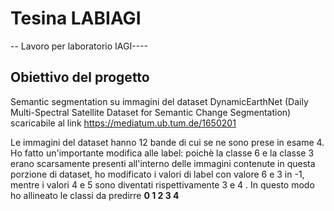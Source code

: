 # Tesina LABIAGI
-- Lavoro per laboratorio IAGI----

## Obiettivo del progetto
Semantic segmentation su immagini del dataset DynamicEarthNet (Daily Multi-Spectral Satellite Dataset for Semantic Change Segmentation)
scaricabile al link https://mediatum.ub.tum.de/1650201

Le immagini del dataset hanno 12 bande di cui se ne sono prese in esame 4.
Ho fatto un'importante modifica alle label: poichè la classe 6 e la classe 3 erano scarsamente presenti all'interno delle immagini contenute in questa porzione di dataset, ho modificato i valori di label con valore 6 e 3 in -1, mentre i valori 4 e 5 sono diventati rispettivamente 3 e 4 . In questo modo ho allineato le classi da predirre
**0 1 2 3 4** 
